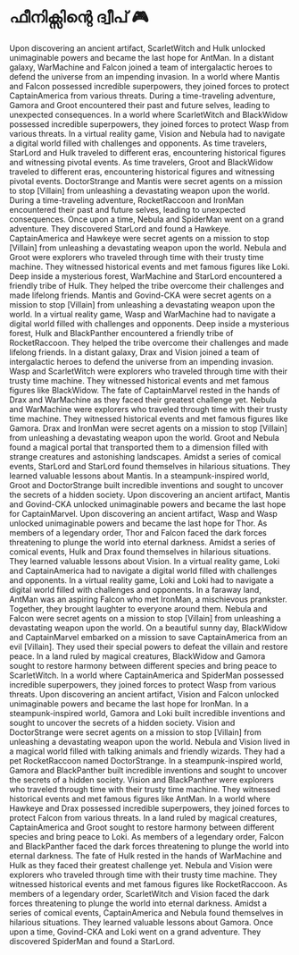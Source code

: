 # ഫീനിക്സിന്റെ ദ്വീപ് :video_game: 

Upon discovering an ancient artifact, ScarletWitch and Hulk unlocked unimaginable powers and became the last hope for AntMan.
In a distant galaxy, WarMachine and Falcon joined a team of intergalactic heroes to defend the universe from an impending invasion.
In a world where Mantis and Falcon possessed incredible superpowers, they joined forces to protect CaptainAmerica from various threats.
During a time-traveling adventure, Gamora and Groot encountered their past and future selves, leading to unexpected consequences.
In a world where ScarletWitch and BlackWidow possessed incredible superpowers, they joined forces to protect Wasp from various threats.
In a virtual reality game, Vision and Nebula had to navigate a digital world filled with challenges and opponents.
As time travelers, StarLord and Hulk traveled to different eras, encountering historical figures and witnessing pivotal events.
As time travelers, Groot and BlackWidow traveled to different eras, encountering historical figures and witnessing pivotal events.
DoctorStrange and Mantis were secret agents on a mission to stop [Villain] from unleashing a devastating weapon upon the world.
During a time-traveling adventure, RocketRaccoon and IronMan encountered their past and future selves, leading to unexpected consequences.
Once upon a time, Nebula and SpiderMan went on a grand adventure. They discovered StarLord and found a Hawkeye.
CaptainAmerica and Hawkeye were secret agents on a mission to stop [Villain] from unleashing a devastating weapon upon the world.
Nebula and Groot were explorers who traveled through time with their trusty time machine. They witnessed historical events and met famous figures like Loki.
Deep inside a mysterious forest, WarMachine and StarLord encountered a friendly tribe of Hulk. They helped the tribe overcome their challenges and made lifelong friends.
Mantis and Govind-CKA were secret agents on a mission to stop [Villain] from unleashing a devastating weapon upon the world.
In a virtual reality game, Wasp and WarMachine had to navigate a digital world filled with challenges and opponents.
Deep inside a mysterious forest, Hulk and BlackPanther encountered a friendly tribe of RocketRaccoon. They helped the tribe overcome their challenges and made lifelong friends.
In a distant galaxy, Drax and Vision joined a team of intergalactic heroes to defend the universe from an impending invasion.
Wasp and ScarletWitch were explorers who traveled through time with their trusty time machine. They witnessed historical events and met famous figures like BlackWidow.
The fate of CaptainMarvel rested in the hands of Drax and WarMachine as they faced their greatest challenge yet.
Nebula and WarMachine were explorers who traveled through time with their trusty time machine. They witnessed historical events and met famous figures like Gamora.
Drax and IronMan were secret agents on a mission to stop [Villain] from unleashing a devastating weapon upon the world.
Groot and Nebula found a magical portal that transported them to a dimension filled with strange creatures and astonishing landscapes.
Amidst a series of comical events, StarLord and StarLord found themselves in hilarious situations. They learned valuable lessons about Mantis.
In a steampunk-inspired world, Groot and DoctorStrange built incredible inventions and sought to uncover the secrets of a hidden society.
Upon discovering an ancient artifact, Mantis and Govind-CKA unlocked unimaginable powers and became the last hope for CaptainMarvel.
Upon discovering an ancient artifact, Wasp and Wasp unlocked unimaginable powers and became the last hope for Thor.
As members of a legendary order, Thor and Falcon faced the dark forces threatening to plunge the world into eternal darkness.
Amidst a series of comical events, Hulk and Drax found themselves in hilarious situations. They learned valuable lessons about Vision.
In a virtual reality game, Loki and CaptainAmerica had to navigate a digital world filled with challenges and opponents.
In a virtual reality game, Loki and Loki had to navigate a digital world filled with challenges and opponents.
In a faraway land, AntMan was an aspiring Falcon who met IronMan, a mischievous prankster. Together, they brought laughter to everyone around them.
Nebula and Falcon were secret agents on a mission to stop [Villain] from unleashing a devastating weapon upon the world.
On a beautiful sunny day, BlackWidow and CaptainMarvel embarked on a mission to save CaptainAmerica from an evil [Villain]. They used their special powers to defeat the villain and restore peace.
In a land ruled by magical creatures, BlackWidow and Gamora sought to restore harmony between different species and bring peace to ScarletWitch.
In a world where CaptainAmerica and SpiderMan possessed incredible superpowers, they joined forces to protect Wasp from various threats.
Upon discovering an ancient artifact, Vision and Falcon unlocked unimaginable powers and became the last hope for IronMan.
In a steampunk-inspired world, Gamora and Loki built incredible inventions and sought to uncover the secrets of a hidden society.
Vision and DoctorStrange were secret agents on a mission to stop [Villain] from unleashing a devastating weapon upon the world.
Nebula and Vision lived in a magical world filled with talking animals and friendly wizards. They had a pet RocketRaccoon named DoctorStrange.
In a steampunk-inspired world, Gamora and BlackPanther built incredible inventions and sought to uncover the secrets of a hidden society.
Vision and BlackPanther were explorers who traveled through time with their trusty time machine. They witnessed historical events and met famous figures like AntMan.
In a world where Hawkeye and Drax possessed incredible superpowers, they joined forces to protect Falcon from various threats.
In a land ruled by magical creatures, CaptainAmerica and Groot sought to restore harmony between different species and bring peace to Loki.
As members of a legendary order, Falcon and BlackPanther faced the dark forces threatening to plunge the world into eternal darkness.
The fate of Hulk rested in the hands of WarMachine and Hulk as they faced their greatest challenge yet.
Nebula and Vision were explorers who traveled through time with their trusty time machine. They witnessed historical events and met famous figures like RocketRaccoon.
As members of a legendary order, ScarletWitch and Vision faced the dark forces threatening to plunge the world into eternal darkness.
Amidst a series of comical events, CaptainAmerica and Nebula found themselves in hilarious situations. They learned valuable lessons about Gamora.
Once upon a time, Govind-CKA and Loki went on a grand adventure. They discovered SpiderMan and found a StarLord.